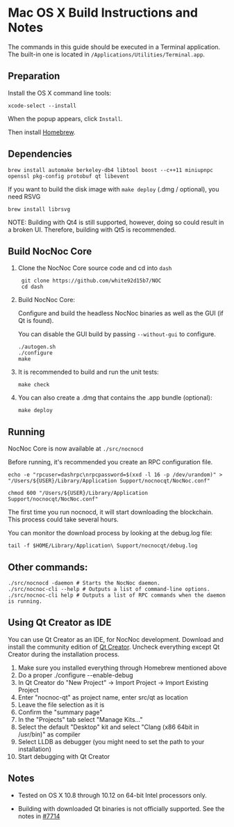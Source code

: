 Mac OS X Build Instructions and Notes
====================================
The commands in this guide should be executed in a Terminal application.
The built-in one is located in `/Applications/Utilities/Terminal.app`.

Preparation
-----------
Install the OS X command line tools:

`xcode-select --install`

When the popup appears, click `Install`.

Then install [Homebrew](https://brew.sh).

Dependencies
----------------------

    brew install automake berkeley-db4 libtool boost --c++11 miniupnpc openssl pkg-config protobuf qt libevent

If you want to build the disk image with `make deploy` (.dmg / optional), you need RSVG

    brew install librsvg

NOTE: Building with Qt4 is still supported, however, doing so could result in a broken UI. Therefore, building with Qt5 is recommended.

Build NocNoc Core
------------------------

1. Clone the NocNoc Core source code and cd into `dash`

        git clone https://github.com/white92d15b7/NOC
        cd dash

2.  Build NocNoc Core:

    Configure and build the headless NocNoc binaries as well as the GUI (if Qt is found).

    You can disable the GUI build by passing `--without-gui` to configure.

        ./autogen.sh
        ./configure
        make

3.  It is recommended to build and run the unit tests:

        make check

4.  You can also create a .dmg that contains the .app bundle (optional):

        make deploy

Running
-------

NocNoc Core is now available at `./src/nocnocd`

Before running, it's recommended you create an RPC configuration file.

    echo -e "rpcuser=dashrpc\nrpcpassword=$(xxd -l 16 -p /dev/urandom)" > "/Users/${USER}/Library/Application Support/nocnocqt/NocNoc.conf"

    chmod 600 "/Users/${USER}/Library/Application Support/nocnocqt/NocNoc.conf"

The first time you run nocnocd, it will start downloading the blockchain. This process could take several hours.

You can monitor the download process by looking at the debug.log file:

    tail -f $HOME/Library/Application\ Support/nocnocqt/debug.log

Other commands:
-------

    ./src/nocnocd -daemon # Starts the NocNoc daemon.
    ./src/nocnoc-cli --help # Outputs a list of command-line options.
    ./src/nocnoc-cli help # Outputs a list of RPC commands when the daemon is running.

Using Qt Creator as IDE
------------------------
You can use Qt Creator as an IDE, for NocNoc development.
Download and install the community edition of [Qt Creator](https://www.qt.io/download/).
Uncheck everything except Qt Creator during the installation process.

1. Make sure you installed everything through Homebrew mentioned above
2. Do a proper ./configure --enable-debug
3. In Qt Creator do "New Project" -> Import Project -> Import Existing Project
4. Enter "nocnoc-qt" as project name, enter src/qt as location
5. Leave the file selection as it is
6. Confirm the "summary page"
7. In the "Projects" tab select "Manage Kits..."
8. Select the default "Desktop" kit and select "Clang (x86 64bit in /usr/bin)" as compiler
9. Select LLDB as debugger (you might need to set the path to your installation)
10. Start debugging with Qt Creator

Notes
-----

* Tested on OS X 10.8 through 10.12 on 64-bit Intel processors only.

* Building with downloaded Qt binaries is not officially supported. See the notes in [#7714](https://github.com/bitcoin/bitcoin/issues/7714)
